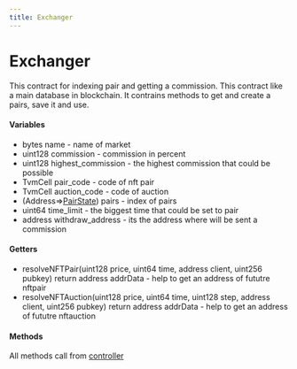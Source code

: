 ```yaml
---
title: Exchanger
---
```


Exchanger
========

This contract for indexing pair and getting a commission. This contract like a main database in blockchain. It contrains methods to get and create a pairs, save it and use. 

#### Variables
* bytes name - name of market
* uint128 commission - commission in percent
* uint128 highest_commission - the highest commission that could be possible
* TvmCell pair_code - code of nft pair
* TvmCell auction_code - code of auction
* (Address=>[PairState](/types)) pairs - index of pairs
* uint64 time_limit - the biggest time that could be set to pair
* address withdraw_address - its the address where will be sent a commission

#### Getters
* resolveNFTPair(uint128 price, uint64 time, address client, uint256 pubkey) return address addrData - help to get an address of fututre nftpair
* resolveNFTAuction(uint128 price, uint64 time, uint128 step, address client, uint256 pubkey) return address addrData - help to get an address of fututre nftauction



#### Methods
All methods call from [controller](/contracts/controller)
